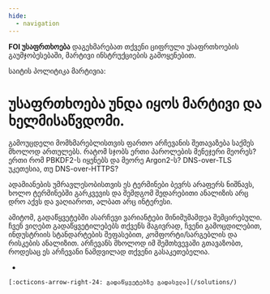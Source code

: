 ```yaml
---
hide:
  - navigation
---
```


**FOI უსაფრთხოება** დაგეხმარებათ თქვენი ციფრული უსაფრთხოების გაუმჯობესებაში,
მარტივი ინსტრუქციების გამოყენებით.


საიტის პოლიტიკა მარტივია:

# უსაფრთხოება უნდა იყოს მარტივი და ხელმისაწვდომი.

გამოუცდელი მომხმარებლისთვის ფართო არჩევანის 
შეთავაზება საქმეს მხოლოდ ართულებს. რატომ სჯობს ერთი პაროლების მენეჯერი მეორეს? ერთი რომ 
PBKDF2-ს იყენებს და მეორე Argon2-ს? DNS-over-TLS უკეთესია, თუ DNS-over-HTTPS? 

ადამიანების უმრავლესობისთვის ეს ტერმინები ბევრს არაფერს ნიშნავს, ხოლო ტერმინებში გარკვევის
და შემდგომ შედარებითი ანალიზის არც დრო აქვს და ვაღიაროთ, ალბათ არც ინტერესი.

ამიტომ, გადაწყვეტებში ასარჩევი ვარიანტები მინიმუმამდეა შემცირებული. 
ჩვენ ვიღებთ გადაწყვეტილებებს თქვენს მაგივრად, ჩვენი გამოცდილებით,
ინდუსტრიის სტანდარტების შეფასებით, კომფორტი/სარგებლის და რისკების ანალიზით. 
არჩევანს მხოლოდ იმ შემთხვევაში გთავაზობთ, როდესაც ეს არჩევანი ნამდვილად თქვენი გასაკეთებელია.


<div class="grid cards" markdown>

-   


    [:octicons-arrow-right-24: გადაწყვეტებზე გადასვლა](/solutions/)


</div>